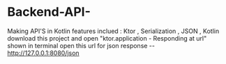 # Backend-API-
Making API'S in Kotlin 
features inclued : Ktor , Serialization , JSON , Kotlin
download this project and open "ktor.application - Responding at url" shown in terminal
open this url for json response -- http://127.0.0.1:8080/json 
